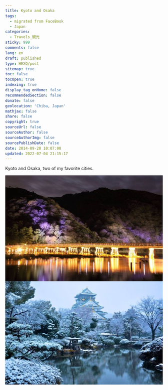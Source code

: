 ```yaml
---
title: Kyoto and Osaka
tags:
  - migrated from FaceBook
  - Japan
categories:
  - Travels_観光
sticky: 999
comments: false
lang: en
draft: published
type: HEXO/post
sitemap: true
toc: false
tocOpen: true
indexing: true
display_tag_onHome: false
recommendedSection: false
donate: false
geolocation: 'Chiba, Japan'
mathjax: false
share: false
copyright: true
sourceUrl: false
sourceAuthor: false
sourceAuthorImg: false
sourcePublishDate: false
date: 2014-09-20 10:07:00
updated: 2022-07-04 21:15:17
---
```

Kyoto and Osaka, two of my favorite cities.

![](./Kyoto-and-Osaka/10608291_10152710000289320_525152234283998489_o.jpg)